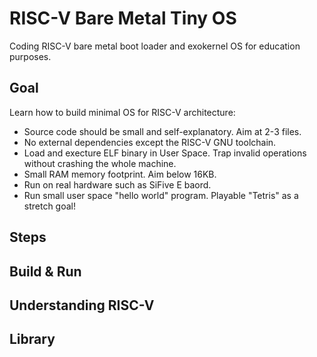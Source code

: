 # RISC-V Bare Metal Tiny OS
Coding RISC-V bare metal boot loader and exokernel OS for education purposes.

## Goal
Learn how to build minimal OS for RISC-V architecture:
- Source code should be small and self-explanatory. Aim at 2-3 files.
- No external dependencies except the RISC-V GNU toolchain.
- Load and execture ELF binary in User Space. Trap invalid operations without crashing the whole machine.
- Small RAM memory footprint. Aim below 16KB.
- Run on real hardware such as SiFive E baord.
- Run small user space "hello world" program. Playable "Tetris" as a stretch goal!

## Steps

## Build & Run

## Understanding RISC-V

## Library
